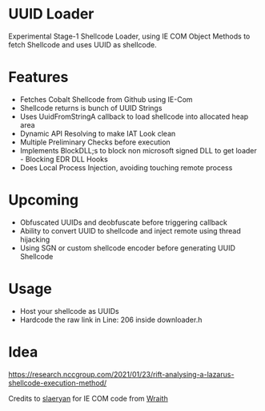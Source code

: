 # UUID Loader

Experimental Stage-1 Shellcode Loader, using IE COM Object Methods to fetch Shellcode and uses UUID as shellcode.

# Features

- Fetches Cobalt Shellcode from Github using IE-Com 
- Shellcode returns is bunch of UUID Strings
- Uses UuidFromStringA callback to load shellcode into allocated heap area
- Dynamic API Resolving to make IAT Look clean
- Multiple Preliminary Checks before execution
- Implements BlockDLL;s to block non microsoft signed DLL to get loader - Blocking EDR DLL Hooks
- Does Local Process Injection, avoiding touching remote process 

# Upcoming 

- Obfuscated UUIDs and deobfuscate before triggering callback
- Ability to convert UUID to shellcode and inject remote using thread hijacking
- Using SGN or custom shellcode encoder before generating UUID Shellcode
 
 # Usage
 
 - Host your shellcode as UUIDs 
 - Hardcode the raw link in Line: 206 inside downloader.h

# Idea

https://research.nccgroup.com/2021/01/23/rift-analysing-a-lazarus-shellcode-execution-method/

Credits to [slaeryan](https://twitter.com/slaeryan) for IE COM code from [Wraith](https://github.com/slaeryan/AQUARMOURY/tree/master/Wraith)
